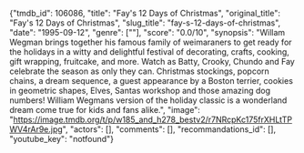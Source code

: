 {"tmdb_id": 106086, "title": "Fay's 12 Days of Christmas", "original_title": "Fay's 12 Days of Christmas", "slug_title": "fay-s-12-days-of-christmas", "date": "1995-09-12", "genre": [""], "score": "0.0/10", "synopsis": "Willam Wegman brings together his famous family of weimaraners to get ready for the holidays in a witty and delightful festival of decorating, crafts, cooking, gift wrapping, fruitcake, and more. Watch as Batty, Crooky, Chundo and Fay celebrate the season as only they can. Christmas stockings, popcorn chains, a dream sequence, a guest appearance by a Boston terrier, cookies in geometric shapes, Elves, Santas workshop and those amazing dog numbers! William Wegmans version of the holiday classic is a wonderland dream come true for kids and fans alike.", "image": "https://image.tmdb.org/t/p/w185_and_h278_bestv2/r7NRcpKc175frXHLtTPWV4rAr9e.jpg", "actors": [], "comments": [], "recommandations_id": [], "youtube_key": "notfound"}